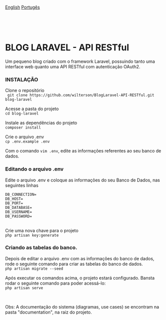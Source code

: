 

<a href='#english'>English</a>
<a href='#portugues'>Portugês</a>

<br/><br/><br/>

<div>
<h1>BLOG LARAVEL - API RESTful</h1>

<p>Um pequeno blog criado com o framework Laravel, possuindo tanto uma interface web quanto uma API RESTful com autenticação OAuth2.</p>

<h3>INSTALAÇÃO</h3>

<p>Clone o repositório <br/>
<code> git clone https://github.com/wilterson/BlogLaravel-API-RESTful.git blog-laravel</code></p>

<p>Acesse a pasta do projeto<br/>
<code>cd blog-laravel</code></p>

<p>Instale as dependências do projeto<br/>
<code>composer install</code></p>

<p>Crie o arquivo .env<br/>
<code>cp .env.example .env</code></p>

<p>Com o comando <code>vim .env</code>, edite as informações referentes ao seu banco de dados.</p>

<h3>Editando o arquivo .env</h3>
<p>Edite o arquivo .env e coloque as informações do seu Banco de Dados, nas seguintes linhas<br/>

<pre>
<code>DB_CONNECTION= 
DB_HOST=
DB_PORT=
DB_DATABASE=
DB_USERNAME=
DB_PASSWORD=
</code>
</pre>
</p>

<p>Crie uma nova chave para o projeto<br/>
<code>php artisan key:generate</code></p>

<h3>Criando as tabelas do banco.</h3>
<p>Depois de editar o arquivo .env com as informações do banco de dados, rode o seguinte comando para criar as tabelas do banco de dados.<br/>
<code>php artisan migrate --seed</code></p>

<p>Após executar os comandos acima, o projeto estará configurado. Bansta rodar o seguinte comando para poder acessá-lo:<br/>
<code>php artisan serve</code></p>

<br/>

<p>Obs: A documentação do sistema (diagramas, use cases) se encontram na pasta "documentation", na raiz do projeto.</p>
</div>

<div id = "english"></div>